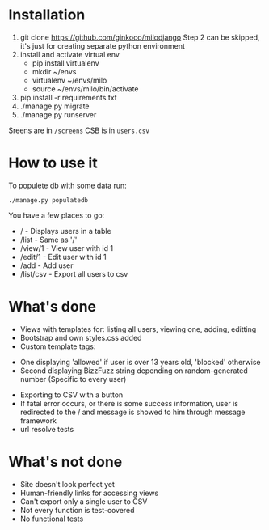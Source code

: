 Installation
===========

1. git clone https://github.com/ginkooo/milodjango
Step 2 can be skipped, it's just for creating separate python environment
2. install and activate virtual env
	- pip install virtualenv
	- mkdir ~/envs
	- virtualenv ~/envs/milo
	- source ~/envs/milo/bin/activate
3. pip install -r requirements.txt
3. ./manage.py migrate
4. ./manage.py runserver

Sreens are in `/screens`
CSB is in `users.csv`

How to use it
=============

To populete db with some data run:

`./manage.py populatedb`

You have a few places to go:

* / - Displays users in a table
* /list - Same as '/'
* /view/1 - View user with id 1
* /edit/1 - Edit user with id 1
* /add - Add user
* /list/csv - Export all users to csv

What's done
===========

- Views with templates for: listing all users, viewing one, adding, editting
- Bootstrap and own styles.css added
- Custom template tags:
 * One displaying 'allowed' if user is over 13 years old, 'blocked' otherwise
 * Second displaying BizzFuzz string depending on random-generated number (Specific to every user)
- Exporting to CSV with a button
- If fatal error occurs, or there is some success information, user is redirected to the / and message is showed to him through message framework
- url resolve tests

What's not done
===============

- Site doesn't look perfect yet
- Human-friendly links for accessing views
- Can't export only a single user to CSV
- Not every function is test-covered
- No functional tests
